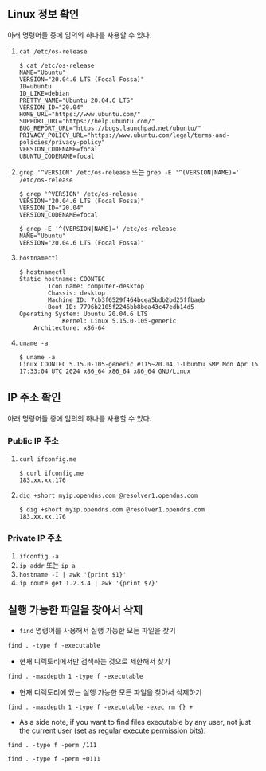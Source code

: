 ## Linux 정보 확인

아래 명령어들 중에 임의의 하나를 사용할 수 있다.

1. `cat /etc/os-release`    
    ```
    $ cat /etc/os-release 
    NAME="Ubuntu"
    VERSION="20.04.6 LTS (Focal Fossa)"
    ID=ubuntu
    ID_LIKE=debian
    PRETTY_NAME="Ubuntu 20.04.6 LTS"
    VERSION_ID="20.04"
    HOME_URL="https://www.ubuntu.com/"
    SUPPORT_URL="https://help.ubuntu.com/"
    BUG_REPORT_URL="https://bugs.launchpad.net/ubuntu/"
    PRIVACY_POLICY_URL="https://www.ubuntu.com/legal/terms-and-policies/privacy-policy"
    VERSION_CODENAME=focal
    UBUNTU_CODENAME=focal
    ```

2. `grep '^VERSION' /etc/os-release` 또는 `grep -E '^(VERSION|NAME)=' /etc/os-release`
    ```
    $ grep '^VERSION' /etc/os-release
    VERSION="20.04.6 LTS (Focal Fossa)"
    VERSION_ID="20.04"
    VERSION_CODENAME=focal
    ```
    ```
    $ grep -E '^(VERSION|NAME)=' /etc/os-release
    NAME="Ubuntu"
    VERSION="20.04.6 LTS (Focal Fossa)"
    ```

3. `hostnamectl`
    ```
    $ hostnamectl
    Static hostname: COONTEC
            Icon name: computer-desktop
            Chassis: desktop
            Machine ID: 7cb3f6529f464bcea5bdb2bd25ffbaeb
            Boot ID: 7796b2105f2246bb8bea43c47edb14d5
    Operating System: Ubuntu 20.04.6 LTS
                Kernel: Linux 5.15.0-105-generic
        Architecture: x86-64
    ```

4. `uname -a`
    ```
    $ uname -a
    Linux COONTEC 5.15.0-105-generic #115~20.04.1-Ubuntu SMP Mon Apr 15 17:33:04 UTC 2024 x86_64 x86_64 x86_64 GNU/Linux
    ```

## IP 주소 확인

아래 명령어들 중에 임의의 하나를 사용할 수 있다.

### Public IP 주소

1. `curl ifconfig.me`
    ```
    $ curl ifconfig.me
    183.xx.xx.176
    ```
2. `dig +short myip.opendns.com @resolver1.opendns.com`
    ```
    $ dig +short myip.opendns.com @resolver1.opendns.com
    183.xx.xx.176
    ```

### Private IP 주소

1. `ifconfig -a`
2. `ip addr` 또는 `ip a`
3. `hostname -I | awk '{print $1}'`
4. `ip route get 1.2.3.4 | awk '{print $7}'`

## 실행 가능한 파일을 찾아서 삭제

- `find` 명령어를 사용해서 실행 가능한 모든 파일을 찾기
```
find . -type f -executable
```

- 현재 디렉토리에서만 검색하는 것으로 제한해서 찾기
```
find . -maxdepth 1 -type f -executable
```

- 현재 디렉토리에 있는 실행 가능한 모든 파일을 찾아서 삭제하기
```
find . -maxdepth 1 -type f -executable -exec rm {} +
```

- As a side note, if you want to find files executable by any user, not just the current user (set as regular execute permission bits):
```
find . -type f -perm /111
```
```
find . -type f -perm +0111
```
